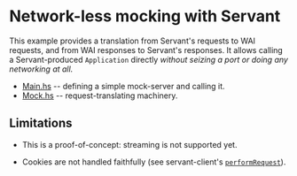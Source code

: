 # Network-less mocking with Servant

This example provides a translation from Servant's requests to WAI requests,
and from WAI responses to Servant's responses. It allows calling a
Servant-produced `Application` directly _without seizing a port or doing any
networking at all._

* [Main.hs][] -- defining a simple mock-server and calling it.
* [Mock.hs][] -- request-translating machinery.

[Main.hs]: https://github.com/monadfix/examples/blob/master/servant-mock/src/Main.hs
[Mock.hs]: https://github.com/monadfix/examples/blob/master/servant-mock/src/Mock.hs

## Limitations

* This is a proof-of-concept: streaming is not supported yet.

* Cookies are not handled faithfully (see servant-client's [`performRequest`][]).

[`performRequest`]: https://hackage.haskell.org/package/servant-client-0.14/docs/src/Servant.Client.Internal.HttpClient.html#performRequest
